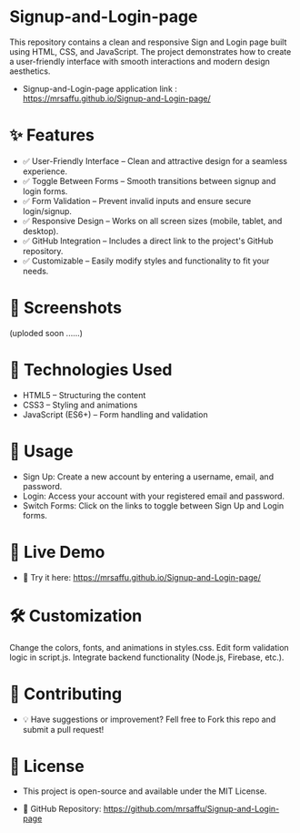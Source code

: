 # Signup-and-Login-page
This repository contains a clean and responsive Sign and Login page built using HTML, CSS, and JavaScript. The project demonstrates how to create a user-friendly interface with smooth interactions and modern design aesthetics.

* Signup-and-Login-page application link : https://mrsaffu.github.io/Signup-and-Login-page/

# ✨ Features
* ✅ User-Friendly Interface – Clean and attractive design for a seamless experience.
* ✅ Toggle Between Forms – Smooth transitions between signup and login forms.
* ✅ Form Validation – Prevent invalid inputs and ensure secure login/signup.
* ✅ Responsive Design – Works on all screen sizes (mobile, tablet, and desktop).
* ✅ GitHub Integration – Includes a direct link to the project's GitHub repository.
* ✅ Customizable – Easily modify styles and functionality to fit your needs.

# 📸 Screenshots
(uploded soon ......)

# 🔧 Technologies Used
* HTML5 – Structuring the content
* CSS3 – Styling and animations
* JavaScript (ES6+) – Form handling and validation

# 📌 Usage
* Sign Up: Create a new account by entering a username, email, and password.
* Login: Access your account with your registered email and password.
* Switch Forms: Click on the links to toggle between Sign Up and Login forms.
  
# 🚀 Live Demo
 * 🔗 Try it here: https://mrsaffu.github.io/Signup-and-Login-page/

# 🛠️ Customization
Change the colors, fonts, and animations in styles.css.
Edit form validation logic in script.js.
Integrate backend functionality (Node.js, Firebase, etc.).
# 🎯 Contributing
 * 💡 Have suggestions or improvement? Fell free to Fork this repo and submit a pull request!

# 📜 License
 * This project is open-source and available under the MIT License.

* 🔗 GitHub Repository: https://github.com/mrsaffu/Signup-and-Login-page
